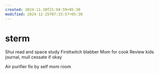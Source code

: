 ```yaml
---
created: 2024-11-30T21:04:59+05:30
modified: 2024-12-25T07:33:57+05:30
---
```


# sterm

Shui read and space study
Firsttwitch blabber
Mom for cook
Review kids journal, mull cessate if okay

Air purifier fix by self mom room
